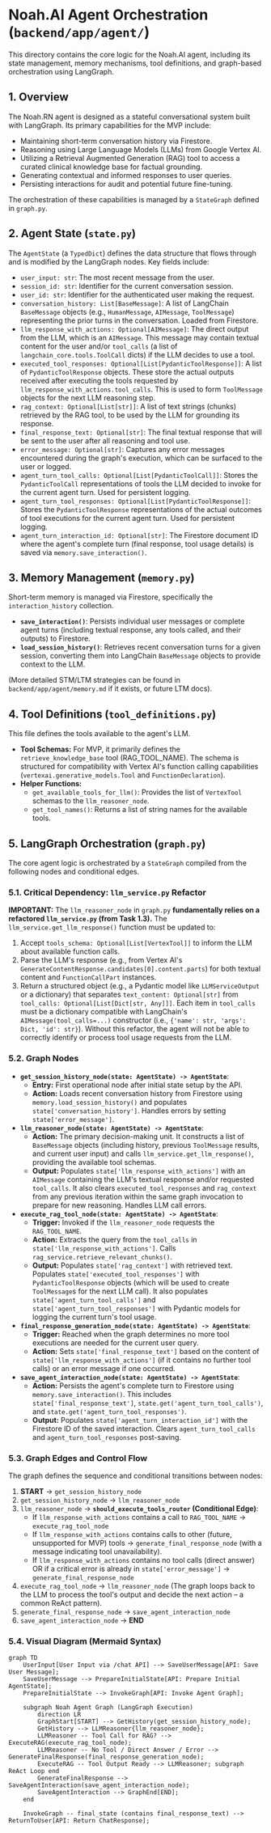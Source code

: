 # Noah.AI Agent Orchestration (`backend/app/agent/`)

This directory contains the core logic for the Noah.AI agent, including its state management, memory mechanisms, tool definitions, and graph-based orchestration using LangGraph.

## 1. Overview

The Noah.RN agent is designed as a stateful conversational system built with LangGraph. Its primary capabilities for the MVP include:
* Maintaining short-term conversation history via Firestore.
* Reasoning using Large Language Models (LLMs) from Google Vertex AI.
* Utilizing a Retrieval Augmented Generation (RAG) tool to access a curated clinical knowledge base for factual grounding.
* Generating contextual and informed responses to user queries.
* Persisting interactions for audit and potential future fine-tuning.

The orchestration of these capabilities is managed by a `StateGraph` defined in `graph.py`.

## 2. Agent State (`state.py`)

The `AgentState` (a `TypedDict`) defines the data structure that flows through and is modified by the LangGraph nodes. Key fields include:

* `user_input: str`: The most recent message from the user.
* `session_id: str`: Identifier for the current conversation session.
* `user_id: str`: Identifier for the authenticated user making the request.
* `conversation_history: List[BaseMessage]`: A list of LangChain `BaseMessage` objects (e.g., `HumanMessage`, `AIMessage`, `ToolMessage`) representing the prior turns in the conversation. Loaded from Firestore.
* `llm_response_with_actions: Optional[AIMessage]`: The direct output from the LLM, which is an `AIMessage`. This message may contain textual content for the user and/or `tool_calls` (a list of `langchain_core.tools.ToolCall` dicts) if the LLM decides to use a tool.
* `executed_tool_responses: Optional[List[PydanticToolResponse]]`: A list of `PydanticToolResponse` objects. These store the actual outputs received after executing the tools requested by `llm_response_with_actions.tool_calls`. This is used to form `ToolMessage` objects for the next LLM reasoning step.
* `rag_context: Optional[List[str]]`: A list of text strings (chunks) retrieved by the RAG tool, to be used by the LLM for grounding its response.
* `final_response_text: Optional[str]`: The final textual response that will be sent to the user after all reasoning and tool use.
* `error_message: Optional[str]`: Captures any error messages encountered during the graph's execution, which can be surfaced to the user or logged.
* `agent_turn_tool_calls: Optional[List[PydanticToolCall]]`: Stores the `PydanticToolCall` representations of tools the LLM decided to invoke for the current agent turn. Used for persistent logging.
* `agent_turn_tool_responses: Optional[List[PydanticToolResponse]]`: Stores the `PydanticToolResponse` representations of the actual outcomes of tool executions for the current agent turn. Used for persistent logging.
* `agent_turn_interaction_id: Optional[str]`: The Firestore document ID where the agent's complete turn (final response, tool usage details) is saved via `memory.save_interaction()`.

## 3. Memory Management (`memory.py`)

Short-term memory is managed via Firestore, specifically the `interaction_history` collection.
* **`save_interaction()`**: Persists individual user messages or complete agent turns (including textual response, any tools called, and their outputs) to Firestore.
* **`load_session_history()`**: Retrieves recent conversation turns for a given session, converting them into LangChain `BaseMessage` objects to provide context to the LLM.

(More detailed STM/LTM strategies can be found in `backend/app/agent/memory.md` if it exists, or future LTM docs).

## 4. Tool Definitions (`tool_definitions.py`)

This file defines the tools available to the agent's LLM.
* **Tool Schemas:** For MVP, it primarily defines the `retrieve_knowledge_base` tool (RAG_TOOL_NAME). The schema is structured for compatibility with Vertex AI's function calling capabilities (`vertexai.generative_models.Tool` and `FunctionDeclaration`).
* **Helper Functions:**
    * `get_available_tools_for_llm()`: Provides the list of `VertexTool` schemas to the `llm_reasoner_node`.
    * `get_tool_names()`: Returns a list of string names for the available tools.

## 5. LangGraph Orchestration (`graph.py`)

The core agent logic is orchestrated by a `StateGraph` compiled from the following nodes and conditional edges.

### 5.1. Critical Dependency: `llm_service.py` Refactor

**IMPORTANT:** The `llm_reasoner_node` in `graph.py` **fundamentally relies on a refactored `llm_service.py` (from Task 1.3).** The `llm_service.get_llm_response()` function must be updated to:
1.  Accept `tools_schema: Optional[List[VertexTool]]` to inform the LLM about available function calls.
2.  Parse the LLM's response (e.g., from Vertex AI's `GenerateContentResponse.candidates[0].content.parts`) for both textual content and `FunctionCallPart` instances.
3.  Return a structured object (e.g., a Pydantic model like `LLMServiceOutput` or a dictionary) that separates `text_content: Optional[str]` from `tool_calls: Optional[List[Dict[str, Any]]]`. Each item in `tool_calls` must be a dictionary compatible with LangChain's `AIMessage(tool_calls=...)` constructor (i.e., `{'name': str, 'args': Dict, 'id': str}`).
Without this refactor, the agent will not be able to correctly identify or process tool usage requests from the LLM.

### 5.2. Graph Nodes

* **`get_session_history_node(state: AgentState) -> AgentState`**:
    * **Entry:** First operational node after initial state setup by the API.
    * **Action:** Loads recent conversation history from Firestore using `memory.load_session_history()` and populates `state['conversation_history']`. Handles errors by setting `state['error_message']`.
* **`llm_reasoner_node(state: AgentState) -> AgentState`**:
    * **Action:** The primary decision-making unit. It constructs a list of `BaseMessage` objects (including history, previous `ToolMessage` results, and current user input) and calls `llm_service.get_llm_response()`, providing the available tool schemas.
    * **Output:** Populates `state['llm_response_with_actions']` with an `AIMessage` containing the LLM's textual response and/or requested `tool_calls`. It also clears `executed_tool_responses` and `rag_context` from any previous iteration within the same graph invocation to prepare for new reasoning. Handles LLM call errors.
* **`execute_rag_tool_node(state: AgentState) -> AgentState`**:
    * **Trigger:** Invoked if the `llm_reasoner_node` requests the `RAG_TOOL_NAME`.
    * **Action:** Extracts the query from the `tool_calls` in `state['llm_response_with_actions']`. Calls `rag_service.retrieve_relevant_chunks()`.
    * **Output:** Populates `state['rag_context']` with retrieved text. Populates `state['executed_tool_responses']` with `PydanticToolResponse` objects (which will be used to create `ToolMessage`s for the next LLM call). It also populates `state['agent_turn_tool_calls']` and `state['agent_turn_tool_responses']` with Pydantic models for logging the current turn's tool usage.
* **`final_response_generation_node(state: AgentState) -> AgentState`**:
    * **Trigger:** Reached when the graph determines no more tool executions are needed for the current user query.
    * **Action:** Sets `state['final_response_text']` based on the content of `state['llm_response_with_actions']` (if it contains no further tool calls) or an error message if one occurred.
* **`save_agent_interaction_node(state: AgentState) -> AgentState`**:
    * **Action:** Persists the agent's complete turn to Firestore using `memory.save_interaction()`. This includes `state['final_response_text']`, `state.get('agent_turn_tool_calls')`, and `state.get('agent_turn_tool_responses')`.
    * **Output:** Populates `state['agent_turn_interaction_id']` with the Firestore ID of the saved interaction. Clears `agent_turn_tool_calls` and `agent_turn_tool_responses` post-saving.

### 5.3. Graph Edges and Control Flow

The graph defines the sequence and conditional transitions between nodes:

1.  **START** -> `get_session_history_node`
2.  `get_session_history_node` -> `llm_reasoner_node`
3.  `llm_reasoner_node` -> **`should_execute_tools_router` (Conditional Edge)**:
    * If `llm_response_with_actions` contains a call to `RAG_TOOL_NAME` -> `execute_rag_tool_node`
    * If `llm_response_with_actions` contains calls to other (future, unsupported for MVP) tools -> `generate_final_response_node` (with a message indicating tool unavailability).
    * If `llm_response_with_actions` contains no tool calls (direct answer) OR if a critical error is already in `state['error_message']` -> `generate_final_response_node`
4.  `execute_rag_tool_node` -> `llm_reasoner_node` (The graph loops back to the LLM to process the tool's output and decide the next action – a common ReAct pattern).
5.  `generate_final_response_node` -> `save_agent_interaction_node`
6.  `save_agent_interaction_node` -> **END**

### 5.4. Visual Diagram (Mermaid Syntax)

```mermaid
graph TD
    UserInput[User Input via /chat API] --> SaveUserMessage[API: Save User Message];
    SaveUserMessage --> PrepareInitialState[API: Prepare Initial AgentState];
    PrepareInitialState --> InvokeGraph[API: Invoke Agent Graph];

    subgraph Noah Agent Graph (LangGraph Execution)
        direction LR
        GraphStart[START] --> GetHistory(get_session_history_node);
        GetHistory --> LLMReasoner{llm_reasoner_node};
        LLMReasoner -- Tool Call for RAG? --> ExecuteRAG(execute_rag_tool_node);
        LLMReasoner -- No Tool / Direct Answer / Error --> GenerateFinalResponse(final_response_generation_node);
        ExecuteRAG -- Tool Output Ready --> LLMReasoner; subgraph ReAct Loop end
        GenerateFinalResponse --> SaveAgentInteraction(save_agent_interaction_node);
        SaveAgentInteraction --> GraphEnd[END];
    end

    InvokeGraph -- final_state (contains final_response_text) --> ReturnToUser[API: Return ChatResponse];
```

